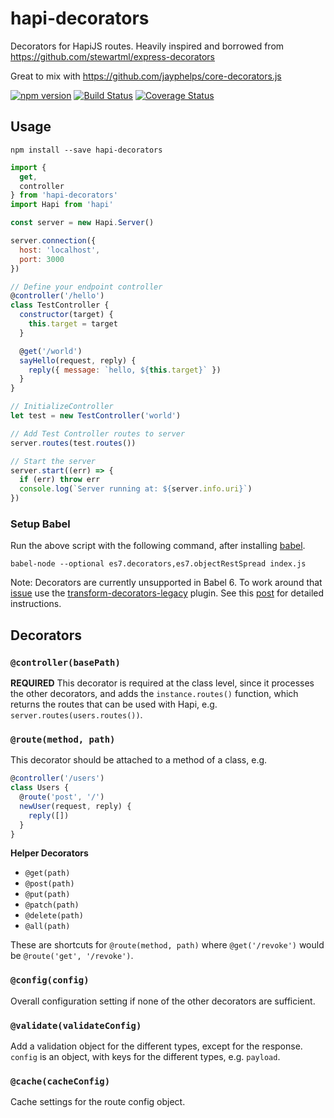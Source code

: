 # hapi-decorators

Decorators for HapiJS routes.
Heavily inspired and borrowed from https://github.com/stewartml/express-decorators

Great to mix with https://github.com/jayphelps/core-decorators.js

[![npm version](https://badge.fury.io/js/hapi-decorators.svg)](http://badge.fury.io/js/hapi-decorators)
[![Build Status](https://travis-ci.org/knownasilya/hapi-decorators.svg)](https://travis-ci.org/knownasilya/hapi-decorators)
[![Coverage Status](https://coveralls.io/repos/knownasilya/hapi-decorators/badge.svg?branch=master&service=github)](https://coveralls.io/github/knownasilya/hapi-decorators?branch=master)

## Usage

```no-highlight
npm install --save hapi-decorators
```

```js
import {
  get,
  controller
} from 'hapi-decorators'
import Hapi from 'hapi'

const server = new Hapi.Server()

server.connection({
  host: 'localhost',
  port: 3000
})

// Define your endpoint controller
@controller('/hello')
class TestController {
  constructor(target) {
    this.target = target
  }

  @get('/world')
  sayHello(request, reply) {
    reply({ message: `hello, ${this.target}` })
  }
}

// InitializeController
let test = new TestController('world')

// Add Test Controller routes to server
server.routes(test.routes())

// Start the server
server.start((err) => {
  if (err) throw err
  console.log(`Server running at: ${server.info.uri}`)
})
```

### Setup Babel

Run the above script with the following command, after installing [babel].

```no-highlight
babel-node --optional es7.decorators,es7.objectRestSpread index.js
```

Note: Decorators are currently unsupported in Babel 6. To work around that [issue]
use the [transform-decorators-legacy] plugin. See this [post] for detailed instructions.


## Decorators

### `@controller(basePath)`

**REQUIRED** This decorator is required at the class level, since it processes the other decorators, and adds
the `instance.routes()` function, which returns the routes that can be used with Hapi, e.g. `server.routes(users.routes())`.

### `@route(method, path)`

This decorator should be attached to a method of a class, e.g.

```js
@controller('/users')
class Users {
  @route('post', '/')
  newUser(request, reply) {
    reply([])
  }
}
```

**Helper Decorators**

* `@get(path)`
* `@post(path)`
* `@put(path)`
* `@patch(path)`
* `@delete(path)`
* `@all(path)`

These are shortcuts for `@route(method, path)` where `@get('/revoke')` would be `@route('get', '/revoke')`.

### `@config(config)`

Overall configuration setting if none of the other decorators are sufficient.

### `@validate(validateConfig)`

Add a validation object for the different types, except for the response.
`config` is an object, with keys for the different types, e.g. `payload`.

### `@cache(cacheConfig)`

Cache settings for the route config object.

[babel]: https://www.npmjs.com/package/babel
[transform-decorators-legacy]: https://www.npmjs.com/package/babel-plugin-transform-decorators-legacy
[issue]: https://phabricator.babeljs.io/T2645
[post]: http://technologyadvice.github.io/es7-decorators-babel6
